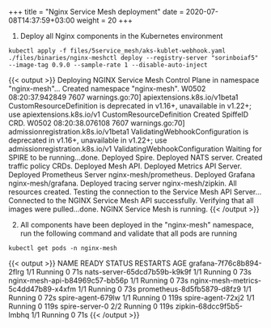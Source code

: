 +++
title = "Nginx Service Mesh deployment"
date = 2020-07-08T14:37:59+03:00
weight = 20
+++



1. Deploy all Nginx components in the Kubernetes environment

```
kubectl apply -f files/5service_mesh/aks-kublet-webhook.yaml
./files/binaries/nginx-meshctl deploy --registry-server "sorinboiaf5" --image-tag 0.9.0 --sample-rate 1 --disable-auto-inject
```
{{< output >}}
Deploying NGINX Service Mesh Control Plane in namespace "nginx-mesh"...
Created namespace "nginx-mesh".
W0502 08:20:37.942849    7607 warnings.go:70] apiextensions.k8s.io/v1beta1 CustomResourceDefinition is deprecated in v1.16+, unavailable in v1.22+; use apiextensions.k8s.io/v1 CustomResourceDefinition
Created SpiffeID CRD.
W0502 08:20:38.076108    7607 warnings.go:70] admissionregistration.k8s.io/v1beta1 ValidatingWebhookConfiguration is deprecated in v1.16+, unavailable in v1.22+; use admissionregistration.k8s.io/v1 ValidatingWebhookConfiguration
Waiting for SPIRE to be running...done.
Deployed Spire.
Deployed NATS server.
Created traffic policy CRDs.
Deployed Mesh API.
Deployed Metrics API Server.
Deployed Prometheus Server nginx-mesh/prometheus.
Deployed Grafana nginx-mesh/grafana.
Deployed tracing server nginx-mesh/zipkin.
All resources created. Testing the connection to the Service Mesh API Server...
Connected to the NGINX Service Mesh API successfully.
Verifying that all images were pulled...done.
NGINX Service Mesh is running.
{{< /output >}}

2. All components have been deployed in the "nginx-mesh" namespace, run the following command and validate that all pods are running
```
kubectl get pods -n nginx-mesh
```
{{< output >}}
NAME                                  READY   STATUS    RESTARTS   AGE
grafana-7f76c8b894-2flrg              1/1     Running   0          71s
nats-server-65dcd7b59b-k9k9f          1/1     Running   0          73s
nginx-mesh-api-b84969c57-bb56p        1/1     Running   0          73s
nginx-mesh-metrics-5c4dd47b89-x4xfm   1/1     Running   0          73s
prometheus-8d5fb5879-d8fz9            1/1     Running   0          72s
spire-agent-679lw                     1/1     Running   0          119s
spire-agent-72xj2                     1/1     Running   0          119s
spire-server-0                        2/2     Running   0          119s
zipkin-68dcc9f5b5-lmbhq               1/1     Running   0          71s
{{< /output >}}

